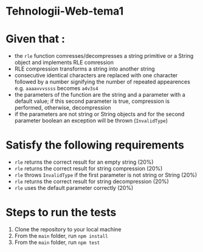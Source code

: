 # Tehnologii-Web-tema1

# Given that : 
 - the `rle` function comresses/decompresses a string primitive or a String object and implements RLE comression
 - RLE compression transforms a string into another string
 - consecutive identical characters are replaced with one character followed by a number signifying the number of repeated appearences e.g. `aaaavvvssss` becomes `a4v3s4`
 - the parameters of the function are the string and a parameter with a default value; if this second parameter is true, compression is performed, otherwise, decompression
 - if the parameters are not string or String objects and for the second parameter boolean an exception will be thrown (`InvalidType`)

# Satisfy the following requirements
 - `rle` returns the correct result for an empty string (20%)
 - `rle` returns the correct result for string compression (20%)
 - `rle` throws `InvalidType` if the first parameter is not string or String (20%)
 - `rle` returns the correct result for string decompression (20%)
 - `rle` uses the default parameter correctly (20%)


# Steps to run the tests
1. Clone the repository to your local machine
2. From the `main` folder, run `npm install`
3. From the `main` folder, run `npm test`

